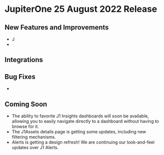 # JupiterOne 25 August 2022 Release

## New Features and Improvements
- J 
-  

## Integrations





## Bug Fixes
-  


## Coming Soon
- The ability to favorite J1 Insights dashboards will soon be available, allowing you to easily navigate directly to a dashboard without having to browse for it. 
- The J1Assets details page is getting some updates, including new filtering mechanisms. 
- Alerts is getting a design refresh! We are continuing our look-and-feel updates over J1 Alerts. 

